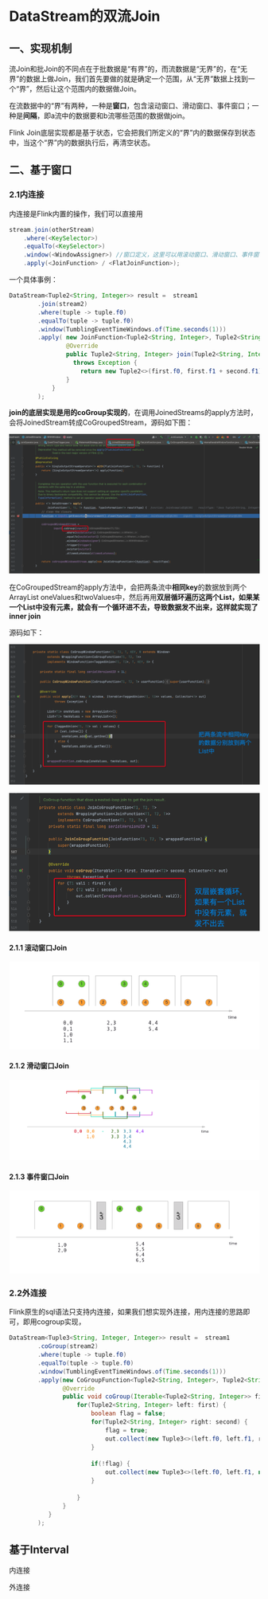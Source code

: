# DataStream的双流Join

## 一、实现机制

流Join和批Join的不同点在于批数据是“有界”的，而流数据是“无界”的，在“无界”的数据上做Join，我们首先要做的就是确定一个范围，从“无界”数据上找到一个“界”，然后让这个范围内的数据做Join。

在流数据中的“界”有两种，一种是**窗口**，包含滚动窗口、滑动窗口、事件窗口；一种是**间隔**，即a流中的数据要和b流哪些范围的数据做join。

Flink Join底层实现都是基于状态，它会把我们所定义的“界”内的数据保存到状态中，当这个“界”内的数据执行后，再清空状态。

## 二、基于窗口

### 2.1内连接

内连接是Flink内置的操作，我们可以直接用

```java
stream.join(otherStream)
    .where(<KeySelector>)
    .equalTo(<KeySelector>)
    .window(<WindowAssigner>) //窗口定义，这里可以用滚动窗口、滑动窗口、事件窗口
    .apply(<JoinFunction> / <FlatJoinFunction>);
```

一个具体事例：

```java
DataStream<Tuple2<String, Integer>> result =  stream1
        .join(stream2)
        .where(tuple -> tuple.f0)
        .equalTo(tuple -> tuple.f0)
        .window(TumblingEventTimeWindows.of(Time.seconds(1)))
        .apply( new JoinFunction<Tuple2<String, Integer>, Tuple2<String, Integer>, Tuple2<String, Integer>>() {
                @Override
                public Tuple2<String, Integer> join(Tuple2<String, Integer> first, Tuple2<String, Integer> second) 
                  throws Exception {
                    return new Tuple2<>(first.f0, first.f1 + second.f1);
                }
            }
        );
```

**join的底层实现是用的coGroup实现的**，在调用JoinedStreams的apply方法时，会将JoinedStream转成CoGroupedStream，源码如下图：

![image-20230730175121622](https://raw.githubusercontent.com/MingRongXi/my-study-picture/master/image-20230730175121622.png)

在CoGroupedStream的apply方法中，会把两条流中**相同key**的数据放到两个ArrayList oneValues和twoValues中，然后再用**双层循环遍历这两个List，如果某一个List中没有元素，就会有一个循环进不去，导致数据发不出来，这样就实现了inner join**

源码如下：

![image-20230730180739402](https://raw.githubusercontent.com/MingRongXi/my-study-picture/master/image-20230730180739402.png)

![image-20230730180948380](https://raw.githubusercontent.com/MingRongXi/my-study-picture/master/image-20230730180948380.png)

#### 2.1.1 滚动窗口Join

![image-20230730165426849](https://raw.githubusercontent.com/MingRongXi/my-study-picture/master/image-20230730165426849.png)

#### 2.1.2 滑动窗口Join

![image-20230730182226420](https://raw.githubusercontent.com/MingRongXi/my-study-picture/master/image-20230730182226420.png)

#### 2.1.3 事件窗口Join

![image-20230730182259270](https://raw.githubusercontent.com/MingRongXi/my-study-picture/master/image-20230730182259270.png)

### 2.2外连接

Flink原生的sql语法只支持内连接，如果我们想实现外连接，用内连接的思路即可，即用cogroup实现，

```java
DataStream<Tuple3<String, Integer, Integer>> result =  stream1
        .coGroup(stream2)
        .where(tuple -> tuple.f0)
        .equalTo(tuple -> tuple.f0)
        .window(TumblingEventTimeWindows.of(Time.seconds(1)))
        .apply(new CoGroupFunction<Tuple2<String, Integer>, Tuple2<String, Integer>, Tuple3<String, Integer, Integer>>() {
               @Override
               public void coGroup(Iterable<Tuple2<String, Integer>> first, Iterable<Tuple2<String, Integer>> second, Collector<Tuple3<String, Integer, Integer>> out) throws Exception {
                   for(Tuple2<String, Integer> left: first) {
                       boolean flag = false;
                       for(Tuple2<String, Integer> right: second) {
                           flag = true;
                           out.collect(new Tuple3<>(left.f0, left.f1, right.f1));
                       }

                       if(!flag) {
                           out.collect(new Tuple3<>(left.f0, left.f1, null));
                       }

                   }
               }
           }
        );

```

## 基于Interval

内连接



外连接
